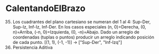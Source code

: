 # CalentandoElBrazo
35. Los cuadrantes del plano cartesiano se numeran del 1 al 4: Sup-Der, Sup-Iz, Inf-Iz, Inf-Der. En los casos especiales (n, 0)=Derecha, (0, n)=Arriba, (-n, 0)=Izquierda, (0, -n)=Abajo. Dado un arreglo de coordenadas (tuplas o puntos) producir un arreglo indicando posición de cada punto. [(1, 1), (-1, -1)] -> ["Sup-Der", "Inf-Izq"]
17. Persistencia Aditiva
